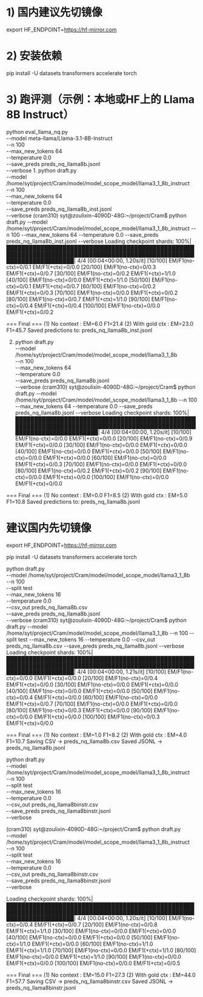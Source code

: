 # 1) 国内建议先切镜像
export HF_ENDPOINT=https://hf-mirror.com

# 2) 安装依赖
pip install -U datasets transformers accelerate torch

# 3) 跑评测（示例：本地或HF上的 Llama 8B Instruct）
python eval_llama_nq.py \
  --model meta-llama/Llama-3.1-8B-Instruct \
  --n 100 \
  --max_new_tokens 64 \
  --temperature 0.0 \
  --save_preds preds_nq_llama8b.jsonl \
  --verbose
1.
python draft.py \
  --model /home/syt/project/Cram/model/model_scope_model/llama3_1_8b_instruct \
  --n 100 \
  --max_new_tokens 64 \
  --temperature 0.0 \
  --save_preds preds_nq_llama8b_inst.jsonl \
  --verbose
(cram310) syt@zoulixin-4090D-48G:~/project/Cram$ python draft.py   --model /home/syt/project/Cram/model/model_scope_model/llama3_1_8b_instruct   --n 100   --max_new_tokens 64   --temperature 0.0   --save_preds preds_nq_llama8b_inst.jsonl   --verbose
Loading checkpoint shards: 100%|██████████████████████████████████████████████████████████████████████████████████████████████████████████████████████| 4/4 [00:04<00:00,  1.20s/it]
[10/100] EM/F1(no-ctx)=0/0.1  EM/F1(+ctx)=0/0.0
[20/100] EM/F1(no-ctx)=0/0.3  EM/F1(+ctx)=0/0.7
[30/100] EM/F1(no-ctx)=0/0.2  EM/F1(+ctx)=1/1.0
[40/100] EM/F1(no-ctx)=0/0.0  EM/F1(+ctx)=1/1.0
[50/100] EM/F1(no-ctx)=0/0.1  EM/F1(+ctx)=0/0.7
[60/100] EM/F1(no-ctx)=0/0.2  EM/F1(+ctx)=0/0.3
[70/100] EM/F1(no-ctx)=0/0.0  EM/F1(+ctx)=0/0.2
[80/100] EM/F1(no-ctx)=0/0.7  EM/F1(+ctx)=1/1.0
[90/100] EM/F1(no-ctx)=0/0.4  EM/F1(+ctx)=0/0.4
[100/100] EM/F1(no-ctx)=0/0.0  EM/F1(+ctx)=0/0.2

=== Final ===
(1) No context     : EM=6.0  F1=21.4
(2) With gold ctx  : EM=23.0  F1=45.7
Saved predictions to: preds_nq_llama8b_inst.jsonl



2.  python draft.py \
  --model /home/syt/project/Cram/model/model_scope_model/llama3_1_8b \
  --n 100 \
  --max_new_tokens 64 \
  --temperature 0.0 \
  --save_preds preds_nq_llama8b.jsonl \
  --verbose
(cram310) syt@zoulixin-4090D-48G:~/project/Cram$ python draft.py   --model /home/syt/project/Cram/model/model_scope_model/llama3_1_8b   --n 100   --max_new_tokens 64   --temperature 0.0   --save_preds preds_nq_llama8b.jsonl   --verbose
Loading checkpoint shards: 100%|██████████████████████████████████████████████████████████████████████████████████████████████████████████████████████| 4/4 [00:04<00:00,  1.20s/it]
[10/100] EM/F1(no-ctx)=0/0.0  EM/F1(+ctx)=0/0.0
[20/100] EM/F1(no-ctx)=0/0.9  EM/F1(+ctx)=0/0.0
[30/100] EM/F1(no-ctx)=0/0.0  EM/F1(+ctx)=0/0.0
[40/100] EM/F1(no-ctx)=0/0.0  EM/F1(+ctx)=0/0.0
[50/100] EM/F1(no-ctx)=0/0.0  EM/F1(+ctx)=0/0.0
[60/100] EM/F1(no-ctx)=0/0.0  EM/F1(+ctx)=0/0.3
[70/100] EM/F1(no-ctx)=0/0.0  EM/F1(+ctx)=0/0.0
[80/100] EM/F1(no-ctx)=0/0.2  EM/F1(+ctx)=0/0.2
[90/100] EM/F1(no-ctx)=0/0.0  EM/F1(+ctx)=0/0.0
[100/100] EM/F1(no-ctx)=0/0.0  EM/F1(+ctx)=0/0.0

=== Final ===
(1) No context     : EM=0.0  F1=8.5
(2) With gold ctx  : EM=5.0  F1=10.8
Saved predictions to: preds_nq_llama8b.jsonl



# 建议国内先切镜像
export HF_ENDPOINT=https://hf-mirror.com

pip install -U datasets transformers accelerate torch

python draft.py \
  --model /home/syt/project/Cram/model/model_scope_model/llama3_1_8b \
  --n 100 \
  --split test \
  --max_new_tokens 16 \
  --temperature 0.0 \
  --csv_out preds_nq_llama8b.csv \
  --save_preds preds_nq_llama8b.jsonl \
  --verbose
(cram310) syt@zoulixin-4090D-48G:~/project/Cram$ python draft.py   --model /home/syt/project/Cram/model/model_scope_model/llama3_1_8b   --n 100   --split test   --max_new_tokens 16   --temperature 0.0   --csv_out preds_nq_llama8b.csv   --save_preds preds_nq_llama8b.jsonl   --verbose
Loading checkpoint shards: 100%|██████████████████████████████████████████████████████████████████████████████████████████████████████████████████████| 4/4 [00:04<00:00,  1.21s/it]
[10/100] EM/F1(no-ctx)=0/0.0  EM/F1(+ctx)=0/0.0
[20/100] EM/F1(no-ctx)=0/0.4  EM/F1(+ctx)=0/0.0
[30/100] EM/F1(no-ctx)=0/0.0  EM/F1(+ctx)=0/0.0
[40/100] EM/F1(no-ctx)=0/0.0  EM/F1(+ctx)=0/0.0
[50/100] EM/F1(no-ctx)=0/0.4  EM/F1(+ctx)=0/0.0
[60/100] EM/F1(no-ctx)=0/0.0  EM/F1(+ctx)=0/0.7
[70/100] EM/F1(no-ctx)=0/0.0  EM/F1(+ctx)=0/0.0
[80/100] EM/F1(no-ctx)=0/0.3  EM/F1(+ctx)=0/0.0
[90/100] EM/F1(no-ctx)=0/0.0  EM/F1(+ctx)=0/0.0
[100/100] EM/F1(no-ctx)=0/0.3  EM/F1(+ctx)=0/0.0

=== Final ===
(1) No context     : EM=1.0  F1=8.2
(2) With gold ctx  : EM=4.0  F1=10.7
Saving CSV -> preds_nq_llama8b.csv
Saved JSONL -> preds_nq_llama8b.jsonl




python draft.py \
  --model /home/syt/project/Cram/model/model_scope_model/llama3_1_8b_instruct \
  --n 100 \
  --split test \
  --max_new_tokens 16 \
  --temperature 0.0 \
  --csv_out preds_nq_llama8binstr.csv \
  --save_preds preds_nq_llama8binstr.jsonl \
  --verbose

(cram310) syt@zoulixin-4090D-48G:~/project/Cram$ python draft.py \
  --model /home/syt/project/Cram/model/model_scope_model/llama3_1_8b_instruct \
  --n 100 \
  --split test \
  --max_new_tokens 16 \
  --temperature 0.0 \
  --csv_out preds_nq_llama8binstr.csv \
  --save_preds preds_nq_llama8binstr.jsonl \
  --verbose

Loading checkpoint shards: 100%|██████████████████████████████████████████████████████████████████████████████████████████████████████████████████████| 4/4 [00:04<00:00,  1.20s/it]
[10/100] EM/F1(no-ctx)=0/0.4  EM/F1(+ctx)=0/0.7
[20/100] EM/F1(no-ctx)=0/0.8  EM/F1(+ctx)=1/1.0
[30/100] EM/F1(no-ctx)=0/0.0  EM/F1(+ctx)=0/0.0
[40/100] EM/F1(no-ctx)=0/0.0  EM/F1(+ctx)=0/0.0
[50/100] EM/F1(no-ctx)=1/1.0  EM/F1(+ctx)=0/0.0
[60/100] EM/F1(no-ctx)=1/1.0  EM/F1(+ctx)=1/1.0
[70/100] EM/F1(no-ctx)=0/0.0  EM/F1(+ctx)=1/1.0
[80/100] EM/F1(no-ctx)=0/0.0  EM/F1(+ctx)=1/1.0
[90/100] EM/F1(no-ctx)=0/0.0  EM/F1(+ctx)=0/0.0
[100/100] EM/F1(no-ctx)=0/0.0  EM/F1(+ctx)=0/0.5

=== Final ===
(1) No context     : EM=15.0  F1=27.3
(2) With gold ctx  : EM=44.0  F1=57.7
Saving CSV -> preds_nq_llama8binstr.csv
Saved JSONL -> preds_nq_llama8binstr.jsonl
